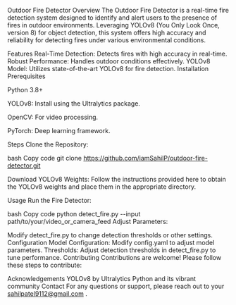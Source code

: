 
Outdoor Fire Detector
Overview
The Outdoor Fire Detector is a real-time fire detection system designed to identify and alert users to the presence of fires in outdoor environments. Leveraging YOLOv8 (You Only Look Once, version 8) for object detection, this system offers high accuracy and reliability for detecting fires under various environmental conditions.

Features
Real-Time Detection: Detects fires with high accuracy in real-time.
Robust Performance: Handles outdoor conditions effectively.
YOLOv8 Model: Utilizes state-of-the-art YOLOv8 for fire detection.
Installation
Prerequisites

Python 3.8+

YOLOv8: Install using the Ultralytics package.

OpenCV: For video processing.

PyTorch: Deep learning framework.


Steps
Clone the Repository:

bash
Copy code
git clone https://github.com/iamSahilP/outdoor-fire-detector.git

Download YOLOv8 Weights: Follow the instructions provided here to obtain the YOLOv8 weights and place them in the appropriate directory.

Usage
Run the Fire Detector:

bash
Copy code
python detect_fire.py --input path/to/your/video_or_camera_feed
Adjust Parameters:

Modify detect_fire.py to change detection thresholds or other settings.
Configuration
Model Configuration: Modify config.yaml to adjust model parameters.
Thresholds: Adjust detection thresholds in detect_fire.py to tune performance.
Contributing
Contributions are welcome! Please follow these steps to contribute:


Acknowledgements
YOLOv8 by Ultralytics
Python and its vibrant community
Contact
For any questions or support, please reach out to your sahilpatel9112@gmail.com .
